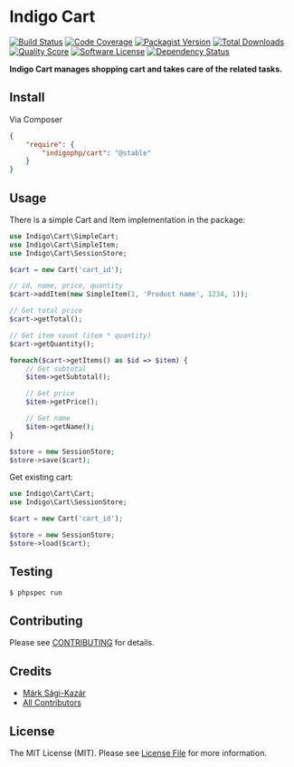 # Indigo Cart

[![Build Status](https://img.shields.io/travis/indigophp/cart/develop.svg?style=flat-square)](https://travis-ci.org/indigophp/cart)
[![Code Coverage](https://img.shields.io/scrutinizer/coverage/g/indigophp/cart.svg?style=flat-square)](https://scrutinizer-ci.com/g/indigophp/cart)
[![Packagist Version](https://img.shields.io/packagist/v/indigophp/cart.svg?style=flat-square)](https://packagist.org/packages/indigophp/cart)
[![Total Downloads](https://img.shields.io/packagist/dt/indigophp/cart.svg?style=flat-square)](https://packagist.org/packages/indigophp/cart)
[![Quality Score](https://img.shields.io/scrutinizer/g/indigophp/cart.svg?style=flat-square)](https://scrutinizer-ci.com/g/indigophp/cart)
[![Software License](https://img.shields.io/badge/license-MIT-brightgreen.svg?style=flat-square)](LICENSE.md)
[![Dependency Status](https://www.versioneye.com/user/projects/53c95da0c2756785da000026/badge.svg?style=flat)](https://www.versioneye.com/user/projects/53c95da0c2756785da000026)

**Indigo Cart manages shopping cart and takes care of the related tasks.**


## Install

Via Composer

``` json
{
    "require": {
        "indigophp/cart": "@stable"
    }
}
```


## Usage

There is a simple Cart and Item implementation in the package:

``` php
use Indigo\Cart\SimpleCart;
use Indigo\Cart\SimpleItem;
use Indigo\Cart\SessionStore;

$cart = new Cart('cart_id');

// id, name, price, quantity
$cart->addItem(new SimpleItem(1, 'Product name', 1234, 1));

// Get total price
$cart->getTotal();

// Get item count (item * quantity)
$cart->getQuantity();

foreach($cart->getItems() as $id => $item) {
    // Get subtotal
    $item->getSubtotal();

    // Get price
    $item->getPrice();

    // Get name
    $item->getName();
}

$store = new SessionStore;
$store->save($cart);
```

Get existing cart:

``` php
use Indigo\Cart\Cart;
use Indigo\Cart\SessionStore;

$cart = new Cart('cart_id');

$store = new SessionStore;
$store->load($cart);
```


## Testing

``` bash
$ phpspec run
```


## Contributing

Please see [CONTRIBUTING](https://github.com/indigophp/cart/blob/develop/CONTRIBUTING.md) for details.


## Credits

- [Márk Sági-Kazár](https://github.com/sagikazarmark)
- [All Contributors](https://github.com/indigophp/cart/contributors)


## License

The MIT License (MIT). Please see [License File](https://github.com/indigophp/cart/blob/develop/LICENSE) for more information.

